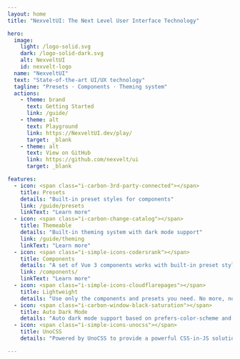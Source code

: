 ```yaml
---
layout: home
title: "NexveltUI: The Next Level User Interface Technology"

hero:
  image:
    light: /logo-solid.svg
    dark: /logo-solid-dark.svg
    alt: NexveltUI
    id: nexvelt-logo
  name: "NexveltUI"
  text: "State-of-the-art UI/UX technology"
  tagline: "Presets · Components · Theming system"
  actions:
    - theme: brand
      text: Getting Started
      link: /guide/
    - theme: alt
      text: Playground
      link: https://NexveltUI.dev/play/
      target: _blank
    - theme: alt
      text: View on GitHub
      link: https://github.com/nexvelt/ui
      target: _blank

features:
  - icon: <span class="i-carbon-3rd-party-connected"></span>
    title: Presets
    details: "Built-in preset styles for components"
    link: /guide/presets
    linkText: "Learn more"
  - icon: <span class="i-carbon-change-catalog"></span>
    title: Themeable
    details: "Built-in theming system with dark mode support"
    link: /guide/theming
    linkText: "Learn more"
  - icon: <span class="i-simple-icons-codersrank"></span>
    title: Components
    details: "A set of Vue 3 components works with built-in preset styles"
    link: /components/
    linkText: "Learn more"
  - icon: <span class="i-simple-icons-cloudflarepages"></span>
    title: Lightweight
    details: "Use only the components and presets you need. No more, no less."
  - icon: <span class="i-carbon-window-black-saturation"></span>
    title: Auto Dark Mode
    details: "Auto dark mode support based on prefers-color-scheme and user's system theme"
  - icon: <span class="i-simple-icons-unocss"></span>
    title: UnoCSS
    details: "Powered by UnoCSS to provide a powerful CSS-in-JS solution"

---
```

